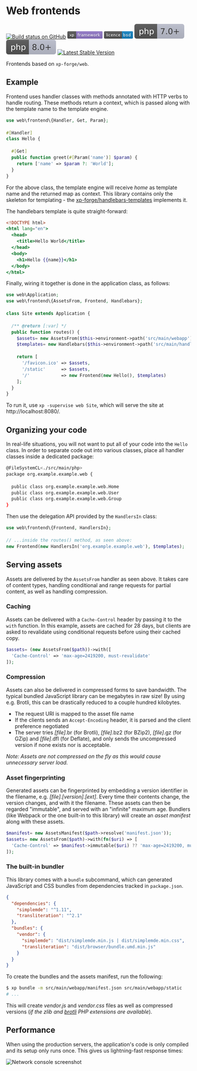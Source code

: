 Web frontends
=============

[![Build status on GitHub](https://github.com/xp-forge/frontend/workflows/Tests/badge.svg)](https://github.com/xp-forge/frontend/actions)
[![XP Framework Module](https://raw.githubusercontent.com/xp-framework/web/master/static/xp-framework-badge.png)](https://github.com/xp-framework/core)
[![BSD Licence](https://raw.githubusercontent.com/xp-framework/web/master/static/licence-bsd.png)](https://github.com/xp-framework/core/blob/master/LICENCE.md)
[![Requires PHP 7.0+](https://raw.githubusercontent.com/xp-framework/web/master/static/php-7_0plus.svg)](http://php.net/)
[![Supports PHP 8.0+](https://raw.githubusercontent.com/xp-framework/web/master/static/php-8_0plus.svg)](http://php.net/)
[![Latest Stable Version](https://poser.pugx.org/xp-forge/frontend/version.png)](https://packagist.org/packages/xp-forge/frontend)

Frontends based on `xp-forge/web`.

## Example

Frontend uses handler classes with methods annotated with HTTP verbs to handle routing. These methods return a context, which is passed along with the template name to the template engine.

```php
use web\frontend\{Handler, Get, Param};

#[Handler]
class Hello {

  #[Get]
  public function greet(#[Param('name')] $param) {
    return ['name' => $param ?: 'World'];
  }
}
```

For the above class, the template engine will receive *home* as template name and the returned map as context. This library contains only the skeleton for templating - the [xp-forge/handlebars-templates](https://github.com/xp-forge/handlebars-templates) implements it.

The handlebars template is quite straight-forward:

```handlebars
<!DOCTYPE html>
<html lang="en">
  <head>
    <title>Hello World</title>
  </head>
  <body>
    <h1>Hello {{name}}</h1>
  </body>
</html>
```

Finally, wiring it together is done in the application class, as follows:

```php
use web\Application;
use web\frontend\{AssetsFrom, Frontend, Handlebars};

class Site extends Application {

  /** @return [:var] */
  public function routes() {
    $assets= new AssetsFrom($this->environment->path('src/main/webapp'));
    $templates= new Handlebars($this->environment->path('src/main/handlebars'));

    return [
      '/favicon.ico' => $assets,
      '/static'      => $assets,
      '/'            => new Frontend(new Hello(), $templates)
    ];
  }
}
```

To run it, use `xp -supervise web Site`, which will serve the site at http://localhost:8080/.

## Organizing your code

In real-life situations, you will not want to put all of your code into the `Hello` class. In order to separate code out into various classes, place all handler classes inside a dedicated package:

```bash
@FileSystemCL<./src/main/php>
package org.example.example.web {

  public class org.example.example.web.Home
  public class org.example.example.web.User
  public class org.example.example.web.Group
}
```

Then use the delegation API provided by the `HandlersIn` class:

```php
use web\frontend\{Frontend, HandlersIn};

// ...inside the routes() method, as seen above:
new Frontend(new HandlersIn('org.example.example.web'), $templates);
```

## Serving assets

Assets are delivered by the `AssetsFrom` handler as seen above. It takes care of content types, handling conditional and range requests for partial content, as well as handling compression.

### Caching

Assets can be delivered with a `Cache-Control` header by passing it to the `with` function. In this example, assets are cached for 28 days, but clients are asked to revalidate using conditional requests before using their cached copy.

```php
$assets= (new AssetsFrom($path))->with([
  'Cache-Control' => 'max-age=2419200, must-revalidate'
]);
```

### Compression

Assets can also be delivered in compressed forms to save bandwidth. The typical bundled JavaScript library can be megabytes in raw size! By using e.g. Brotli, this can be drastically reduced to a couple hundred kilobytes.

* The request URI is mapped to the asset file name
* If the clients sends an `Accept-Encoding` header, it is parsed and the client preference negotiated
* The server tries *[file]*.br (for Brotli), *[file]*.bz2 (for BZip2), *[file]*.gz (for GZip) and *[file]*.dfl (for Deflate), and only sends the uncompressed version if none exists nor is acceptable.

*Note: Assets are not compressed on the fly as this would cause unnecessary server load.*

### Asset fingerprinting

Generated assets can be fingerprinted by embedding a version identifier in the filename, e.g. *[file].[version].[ext]*. Every time their contents change, the version changes, and with it the filename. These assets can then be regarded "immutable", and served with an "infinite" maximum age. Bundlers (like Webpack or the one built-in to this library) will create an *asset manifest* along with these assets.

```php
$manifest= new AssetsManifest($path->resolve('manifest.json'));
$assets= new AssetsFrom($path)->with(fn($uri) => [
  'Cache-Control' => $manifest->immutable($uri) ?? 'max-age=2419200, must-revalidate'
]);
```

### The built-in bundler

This library comes with a `bundle` subcommand, which can generated JavaScript and CSS bundles from dependencies tracked in `package.json`.

```json
{
  "dependencies": {
    "simplemde": "^1.11",
    "transliteration": "^2.1"
  },
  "bundles": {
    "vendor": {
      "simplemde": "dist/simplemde.min.js | dist/simplemde.min.css",
      "transliteration": "dist/browser/bundle.umd.min.js"
    }
  }
}
```

To create the bundles and the assets manifest, run the following:

```bash
$ xp bundle -m src/main/webapp/manifest.json src/main/webapp/static
# ...
```

This will create *vendor.js* and *vendor.css* files as well as compressed versions (*if the zlib and [brotli](https://github.com/kjdev/php-ext-brotli) PHP extensions are available*). 

## Performance

When using the production servers, the application's code is only compiled and its setup only runs once. This gives us lightning-fast response times:

![Network console screenshot](https://user-images.githubusercontent.com/696742/114273532-adc30b00-9a1a-11eb-9267-e0ceda8d64e2.png)